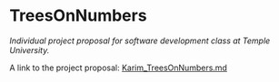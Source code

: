 # TreesOnNumbers
_Individual project proposal for software development class at Temple University._

A link to the project proposal: [Karim_TreesOnNumbers.md](https://github.com/Kimo-s/TreesOnNumbers/blob/master/Karim_TreesOnNumbers.md)
